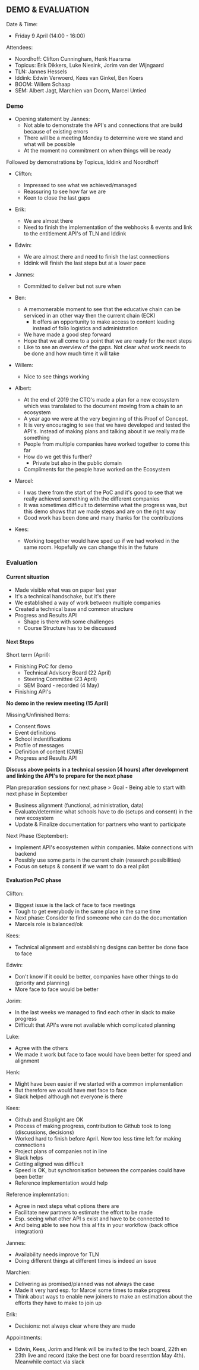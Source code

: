 ## DEMO & EVALUATION

Date & Time:
- Friday 9 April (14:00 - 16:00)

Attendees:
- Noordhoff: Clifton Cunningham, Henk Haarsma
- Topicus: Erik Dikkers, Luke Niesink, Jorim van der Wijngaard
- TLN: Jannes Hessels
- Iddink: Edwin Verwoerd, Kees van Ginkel, Ben Koers
- BOOM: Willem Schaap
- SEM: Albert Jagt, Marchien van Doorn, Marcel Untied

### Demo

- Opening statement by Jannes:
  - Not able to demonstrate the API's and connections that are build because of existing errors
  - There will be a meeting Monday to determine were we stand and what will be possible
  - At the moment no commitment on when things will be ready

Followed by demonstrations by Topicus, Iddink and Noordhoff

- Clifton:
  - Impressed to see what we achieved/managed
  - Reassuring to see how far we are
  - Keen to close the last gaps

- Erik:
  - We are almost there
  - Need to finish the implementation of the webhooks & events and link to the entitlement API's of TLN and Iddink

- Edwin:
  - We are almost there and need to finish the last connections
  - Iddink will finish the last steps but at a lower pace

- Jannes:
  - Committed to deliver but not sure when

- Ben:
  - A memomerable moment to see that the educative chain can be serviced in an other way then the current chain (ECK)
    - It offers an opportunity to make access to content leading instead of folio logistics and administration
  - We have made a good step forward
  - Hope that we all come to a point that we are ready for the next steps
  - Like to see an overview of the gaps. Not clear what work needs to be done and how much time it will take

- Willem:
  - Nice to see things working

- Albert:
  - At the end of 2019 the CTO's made a plan for a new ecosystem which was translated to the document moving from a chain to an ecosystem
  - A year ago we were at the very beginning of this Proof of Concept.
  - It is very encouraging to see that we have developed and tested the API's. Instead of making plans and talking about it we really made something
  - People from multiple companies have worked together to come this far
  - How do we get this further?
    - Private but also in the public domain
  - Compliments for the people have worked on the Ecosystem

- Marcel:
  - I was there from the start of the PoC and it's good to see that we really achieved something with the different companies
  - It was sometimes difficult to determine what the progress was, but this demo shows that we made steps and are on the right way
  - Good work has been done and many thanks for the contributions

- Kees:
  - Working toegether would have sped up if we had worked in the same room. Hopefully we can change this in the future


### Evaluation

#### Current situation
- Made visible what was on paper last year
- It's a technical handschake, but it's there
- We established a way of work between multiple companies
- Created a technical base and common structure
- Progress and Results API
  - Shape is there with some challenges
  - Course Structure has to be discussed 

#### Next Steps
Short term (April):
- Finishing PoC for demo
  - Technical Advisory Board (22 April)
  - Steering Committee (23 April)
  - SEM Board - recorded (4 May)
- Finishing API's

**No demo in the review meeting (15 April)**

Missing/Unfinished Items:
- Consent flows
- Event definitions
- School indentifications
- Profile of messages
- Definition of content (CMI5)
- Progress and Results API

**Discuss above points in a technical session (4 hours) after development and linking the API's to prepare for the next phase**

Plan preparation sessions for next phase > Goal - Being able to start with next phase in September
- Business alignment (functional, administration, data)
- Evaluate/determine what schools have to do (setups and consent) in the new ecosystem
- Update & Finalize documentation for partners who want to participate

Next Phase (September):
- Implement API's ecosystemen within companies. Make connections with backend
- Possibly use some parts in the current chain (research possibilities)
- Focus on setups & consent if we want to do a real pilot


#### Evaluation PoC phase

Clifton:
- Biggest issue is the lack of face to face meetings
- Tough to get everybody in the same place in the same time
- Next phase: Consider to find someone who can do the documentation
- Marcels role is balanced/ok

Kees:
- Technical alignment and establishing designs can bettter be done face to face

Edwin:
- Don't know if it could be better, companies have other things to do (priority and planning)
- More face to face would be better

Jorim:
- In the last weeks we managed to find each other in slack to make progress
- Difficult that API's were not available which complicated planning

Luke:
- Agree with the others
- We made it work but face to face would have been better for speed and alignment

Henk:
-	Might have been easier if we started with a common implementation
-	But therefore we would have met face to face
-	Slack helped although not everyone is there

Kees:
- Github and Stoplight are OK
- Process of making progress, contribution to Github took to long (discussions, decisions)
- Worked hard to finish before April. Now too less time left for making connections
- Project plans of companies not in line
- Slack helps
- Getting aligned was difficult
- Speed is OK, but synchronisation between the companies could have been better
-	Reference implementation would help

Reference implemntation:
-	Agree in next steps what options there are
-	Facilitate new partners to estimate the effort to be made
-	Esp. seeing what other API s exist and have to be connected to
-	And being able to see how this al fits in your workflow (back office integration)

Jannes:
-	Availability needs improve for TLN
-	Doing different things at different times is indeed an issue

Marchien:
-	Delivering as promised/planned was not always the case
-	Made it very hard esp. for Marcel some times to make progress
-	Think about ways to enable new joiners to make an estimation about the efforts they have to make to join up

Erik:
-	Decisions: not always clear where they are made

Appointments:
- Edwin, Kees, Jorim and Henk will be invited to the tech board, 22th en 23th live  and record (take the best one for board resenttion May 4th). Meanwhile contact via slack
